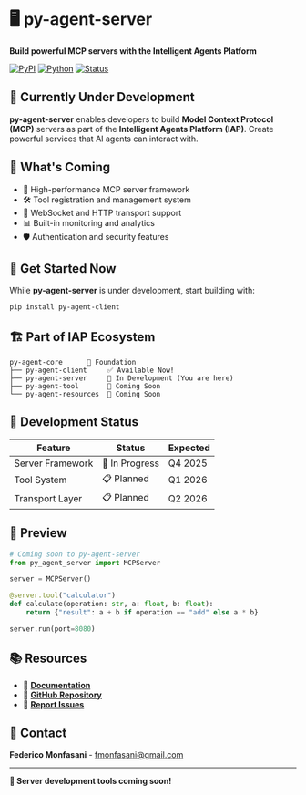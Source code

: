 # 🖥️ py-agent-server

**Build powerful MCP servers with the Intelligent Agents Platform**

[![PyPI](https://img.shields.io/pypi/v/py-agent-server)](https://pypi.org/project/py-agent-server/)
[![Python](https://img.shields.io/pypi/pyversions/py-agent-server)](https://pypi.org/project/py-agent-server/)
[![Status](https://img.shields.io/badge/Status-In%20Development-orange)](https://pypi.org/project/py-agent-server/)

## 🚧 Currently Under Development

**py-agent-server** enables developers to build **Model Context Protocol (MCP)** servers as part of the **Intelligent Agents Platform (IAP)**. Create powerful services that AI agents can interact with.

## 🎯 What's Coming

- 🚀 High-performance MCP server framework
- 🛠️ Tool registration and management system
- 🔌 WebSocket and HTTP transport support
- 📊 Built-in monitoring and analytics
- 🛡️ Authentication and security features

## 🚀 Get Started Now

While **py-agent-server** is under development, start building with:

```bash
pip install py-agent-client
```

## 🏗️ Part of IAP Ecosystem

```
py-agent-core      🚧 Foundation
├── py-agent-client     ✅ Available Now!
├── py-agent-server     🚧 In Development (You are here)
├── py-agent-tool       🚧 Coming Soon
└── py-agent-resources  🚧 Coming Soon
```

## 📅 Development Status

| Feature | Status | Expected |
|---------|--------|----------|
| Server Framework | 🚧 In Progress | Q4 2025 |
| Tool System | 📋 Planned | Q1 2026 |
| Transport Layer | 📋 Planned | Q2 2026 |

## 🔮 Preview

```python
# Coming soon to py-agent-server
from py_agent_server import MCPServer

server = MCPServer()

@server.tool("calculator")
def calculate(operation: str, a: float, b: float):
    return {"result": a + b if operation == "add" else a * b}

server.run(port=8080)
```

## 📚 Resources

- 📖 **[Documentation](https://github.com/fmonfasani/intelligent-agents-platform/wiki)**
- 🔗 **[GitHub Repository](https://github.com/fmonfasani/intelligent-agents-platform)**
- 🐛 **[Report Issues](https://github.com/fmonfasani/intelligent-agents-platform/issues)**

## 📧 Contact

**Federico Monfasani** - fmonfasani@gmail.com

---

**🚀 Server development tools coming soon!**